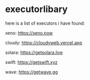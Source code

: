 # executorlibary
here is a list of executors i have found:

xeno:
https://xeno.now



cloudy:
https://cloudyweb.vercel.app



solara:
https://getsolara.live



swift:
https://getswift.xyz



wave:
https://getwave.gg
